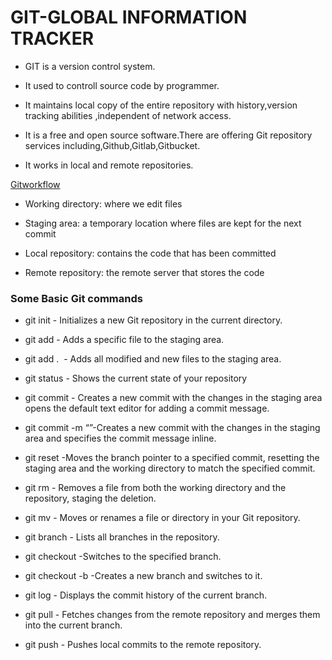# GIT-GLOBAL INFORMATION TRACKER

- GIT is a version control system.

- It used to controll source code by programmer.

- It maintains local copy of the entire repository with history,version tracking abilities ,independent of network access.

- It is a free and open source software.There are offering Git repository services including,Github,Gitlab,Gitbucket.

-  It works in local and remote repositories.

  [Gitworkflow](https://x.com/alexxubyte/status/1692925744962265448/photo/1)
  
   - Working directory: where we edit files

  - Staging area: a temporary location where files are kept for the next  commit
  - Local repository: contains the code that has been committed
    
 - Remote repository: the remote server that stores the code


### Some Basic Git commands

- git init            -  Initializes a new Git repository in the current directory.

- git add <file>     -        Adds a specific file to the staging area.

- git add .              -        Adds all modified and new files to the staging area.

- git status            -         Shows the current state of your repository

- git commit         -         Creates a new commit with the changes in the staging area opens the default text editor for adding a commit message.

- git commit -m “<message>”-Creates a new commit with the changes in the staging area and specifies the commit message inline.

- git reset <commit>-Moves the branch pointer to a specified commit, resetting the staging area and the working directory to match the specified commit.

- git rm <file>      -      Removes a file from both the working directory and the repository, staging the deletion.

- git mv                -       Moves or renames a file or directory in your Git repository.

- git branch        -       Lists all branches in the repository.

- git checkout <branch-name>-Switches to the specified branch.

- git checkout -b <new-branch-name>-Creates a new branch and switches to it.

- git log               -        Displays the commit history of the current branch.

- git pull              -         Fetches changes from the remote repository and merges them into the current branch.

- git push           -         Pushes local commits to the remote repository.

                                                                                                                




                                                                 
  
    






















                                                                                                                            




                                                                 
